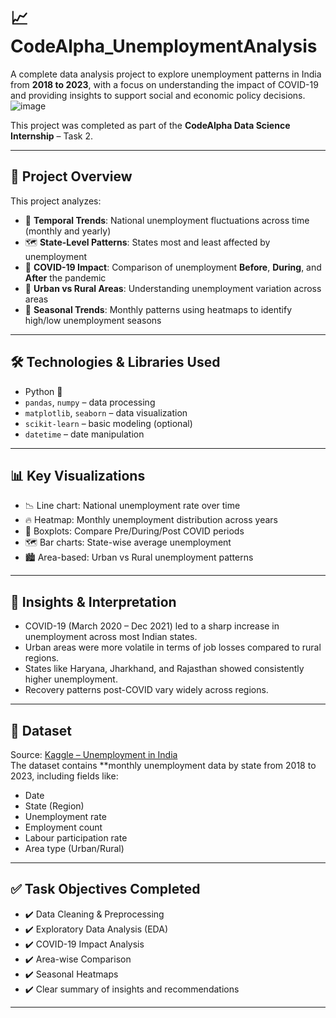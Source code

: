 # 📈 CodeAlpha_UnemploymentAnalysis

A complete data analysis project to explore unemployment patterns in India from **2018 to 2023**, with a focus on understanding the impact of COVID-19 and providing insights to support social and economic policy decisions.
![image](https://github.com/user-attachments/assets/ff0023b8-f580-4f44-94d2-4e788f06c850)


This project was completed as part of the **CodeAlpha Data Science Internship** – Task 2.

---

## 📌 Project Overview

This project analyzes:
- 📅 **Temporal Trends**: National unemployment fluctuations across time (monthly and yearly)
- 🗺️ **State-Level Patterns**: States most and least affected by unemployment
- 🧭 **COVID-19 Impact**: Comparison of unemployment **Before**, **During**, and **After** the pandemic
- 🌇 **Urban vs Rural Areas**: Understanding unemployment variation across areas
- 🔁 **Seasonal Trends**: Monthly patterns using heatmaps to identify high/low unemployment seasons

---

## 🛠️ Technologies & Libraries Used

- Python 🐍
- `pandas`, `numpy` – data processing
- `matplotlib`, `seaborn` – data visualization
- `scikit-learn` – basic modeling (optional)
- `datetime` – date manipulation

---

## 📊 Key Visualizations

- 📉 Line chart: National unemployment rate over time
- 🔥 Heatmap: Monthly unemployment distribution across years
- 🧮 Boxplots: Compare Pre/During/Post COVID periods
- 🗺️ Bar charts: State-wise average unemployment
- 🏙️ Area-based: Urban vs Rural unemployment patterns

---

## 🧠 Insights & Interpretation

- COVID-19 (March 2020 – Dec 2021) led to a sharp increase in unemployment across most Indian states.
- Urban areas were more volatile in terms of job losses compared to rural regions.
- States like Haryana, Jharkhand, and Rajasthan showed consistently higher unemployment.
- Recovery patterns post-COVID vary widely across regions.

---

## 📁 Dataset

Source: [Kaggle – Unemployment in India](https://www.kaggle.com/datasets/gokulrajkmv/unemployment-in-india)  
The dataset contains **monthly unemployment data by state from 2018 to 2023, including fields like:
- Date
- State (Region)
- Unemployment rate
- Employment count
- Labour participation rate
- Area type (Urban/Rural)

---

## ✅ Task Objectives Completed

- ✔️ Data Cleaning & Preprocessing  
- ✔️ Exploratory Data Analysis (EDA)  
- ✔️ COVID-19 Impact Analysis  
- ✔️ Area-wise Comparison  
- ✔️ Seasonal Heatmaps  
- ✔️ Clear summary of insights and recommendations

---
